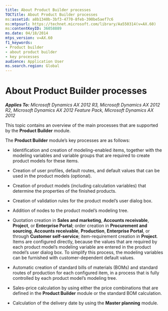 ```yaml
---
title: About Product Builder processes
TOCTitle: About Product Builder processes
ms:assetid: a8b1340b-3bf3-4770-8feb-390be5aef7c6
ms:mtpsurl: https://technet.microsoft.com/library/Aa550314(v=AX.60)
ms:contentKeyID: 36058889
ms.date: 04/18/2014
mtps_version: v=AX.60
f1_keywords:
- Product builder
- about product builder
- key processes
audience: Application User
ms.search.region: Global
---
```


# About Product Builder processes 


_**Applies To:** Microsoft Dynamics AX 2012 R3, Microsoft Dynamics AX 2012 R2, Microsoft Dynamics AX 2012 Feature Pack, Microsoft Dynamics AX 2012_

This topic contains an overview of the main processes that are supported by the **Product Builder** module.

The **Product Builder** module’s key processes are as follows:

  - Identification and creation of modeling-enabled items, together with the modeling variables and variable groups that are required to create product models for these items.

  - Creation of user profiles, default routes, and default values that can be used in the product models (optional).

  - Creation of product models (including calculation variables) that determine the properties of the finished products.

  - Creation of validation rules for the product model’s user dialog box.

  - Addition of nodes to the product model’s modeling tree.

  - Quotation creation in **Sales and marketing**, **Accounts receivable**, **Project**, or **Enterprise Portal**; order creation in **Procurement and sourcing**, **Accounts receivable**, **Production**, **Enterprise Portal**, or through **Customer self-service**; item-requirement creation in **Project**. Items are configured directly, because the values that are required by each product model’s modeling variable are entered in the product model’s user dialog box. To simplify this process, the modeling variables can be furnished with customer-dependent default values.

  - Automatic creation of standard bills of materials (BOMs) and standard routes of production for each configured item, in a process that is fully controlled by each product model’s modeling tree.

  - Sales-price calculation by using either the price combinations that are defined in the **Product Builder** module or the standard BOM calculation.

  - Calculation of the delivery date by using the **Master planning** module.

  


